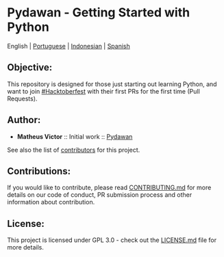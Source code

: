# Pydawan - Getting Started with Python
<p align="center">

  <span>English</span> |
  <a href="https://github.com/matheusvictor/Pydawan#pydawan---iniciando-no-python">Portuguese</a> |
  <a href="../indonesian/README.md#pydawan---memulai-dengan-python">Indonesian</a> |
  <a href="https://github.com/matheusvictor/Pydawan/tree/master/lang/spanish#pydawan---getting-started-with-python">Spanish</a>

</p>

## Objective: 

This repository is designed for those just starting out learning Python, and want to join [#Hacktoberfest](https://hacktoberfest.digitalocean.com/) with their first PRs for the first time (Pull Requests).

## Author:

* **Matheus Victor** :: Initial work :: [Pydawan](https://github.com/matheusvictor/Pydawan)

See also the list of [contributors](https://github.com/matheusvictor/Pydawan/graphs/contributors) for this project.

## Contributions:

If you would like to contribute, please read [CONTRIBUTING.md](https://github.com/matheusvictor/Pydawan/blob/master/CONTRIBUTING.md) for more details on our code of conduct, PR submission process and other information about contribution.

## License:

This project is licensed under GPL 3.0 - check out the [LICENSE.md](https://github.com/matheusvictor/Pydawan/blob/master/LICENSE) file for more details.
